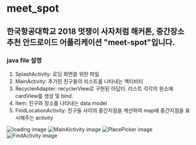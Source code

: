 # meet_spot
## 한국항공대학교 2018 멋쟁이 사자처럼 해커톤, 중간장소 추천 안드로이드 어플리케이션 "meet-spot"입니다.

### java file 설명
1. SplashActivity: 로딩 화면을 위한 파일
2. MainActivity: 추가된 친구들의 리스트를 나타내는 엑티비티
3. RecyclerAdapter: recyclerView로 구현된 아답터. 리스트 각각의 원소에 cardView를 생성 및 bind.
4. Item: 친구와 장소를 나타내는 data model
5. FindLocationActivity: 친구들 사이의 중간지점을 계산하여 map에 중간지점을 표시해주는 activity

![loading image](/app/src/main/res/drawable/loading.png)
![MainAictivity image](/app/src/main/res/drawable/meet_spot_MainActivity.jpg)
![PlacePicker image](/app/src/main/res/drawable/meet_spot_PlacePicker.jpg)
![FindActivity image](/app/src/main/res/drawable/meet_spot_FindActivity.jpg)
